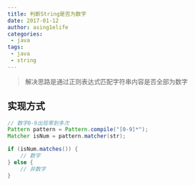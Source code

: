 ```yaml
---
title: 判断String是否为数字
date: 2017-01-12
author: asing1elife
categories:
 - java
tags:
 - java
 - string
---
```

> 解决思路是通过正则表达式匹配字符串内容是否全部为数字  

## 实现方式
```java
// 数字0-9出现零到多次
Pattern pattern = Pattern.compile("[0-9]*");
Matcher isNum = pattern.matcher(str);

if (isNum.matches()) {
	// 数字
} else {
	// 非数字
}
```